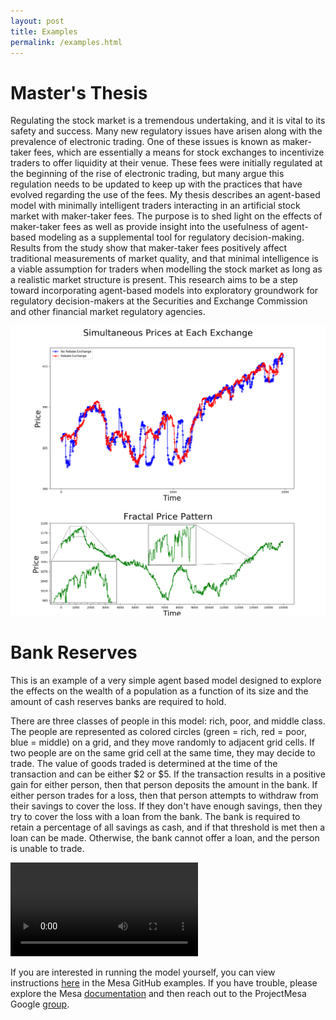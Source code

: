 ```yaml
---
layout: post
title: Examples
permalink: /examples.html
---
```


# Master's Thesis

Regulating the stock market is a tremendous undertaking, and it is vital to its safety and success. Many new regulatory issues have arisen along with the prevalence of electronic trading. One of these issues is known as maker-taker fees, which are essentially a means for stock exchanges to incentivize traders to offer liquidity at their venue. These fees were initially regulated at the beginning of the rise of electronic trading, but many argue this regulation needs to be updated to keep up with the practices that have evolved regarding the use of the fees. My thesis describes an agent-based model with minimally intelligent traders interacting in an artificial stock market with maker-taker fees. The purpose is to shed light on the effects of maker-taker fees as well as provide insight into the usefulness of agent-based modeling as a supplemental tool for regulatory decision-making. Results from the study show that maker-taker fees positively affect traditional measurements of market quality, and that minimal intelligence is a viable assumption for traders when modelling the stock market as long as a realistic market structure is present. This research aims to be a step toward incorporating agent-based models into exploratory groundwork for regulatory decision-makers at the Securities and Exchange Commission and other financial market regulatory agencies.  

![Price Match](/images/PriceMatch.png) ![Fractal Price](/images/FractalPrice.png)

# Bank Reserves

This is an example of a very simple agent based model designed to explore the effects on the wealth of a population as a function of its size and the amount of cash reserves banks are required to hold.  

There are three classes of people in this model: rich, poor, and middle class. The people are represented as colored circles (green = rich, red = poor, blue = middle) on a grid, and they move randomly to adjacent grid cells. If two people are on the same grid cell at the same time, they may decide to trade. The value of goods traded is determined at the time of the transaction and can be either $2 or $5. If the transaction results in a positive gain for either person, then that person deposits the amount in the bank. If either person trades for a loss, then that person attempts to withdraw from their savings to cover the loss. If they don't have enough savings, then they try to cover the loss with a loan from the bank. The bank is required to retain a percentage of all savings as cash, and if that threshold is met then a loan can be made. Otherwise, the bank cannot offer a loan, and the person is unable to trade.

![Bank Reserves Model](/images/bank_reserves_short.mov)  

If you are interested in running the model yourself, you can view instructions [here](https://github.com/charlieroecss/mesa/tree/master/examples/bank_reserves) in the Mesa GitHub examples. If you have trouble, please explore the Mesa [documentation](http://mesa.readthedocs.org/en/latest/) and then reach out to the ProjectMesa Google [group](https://groups.google.com/d/forum/projectmesa).